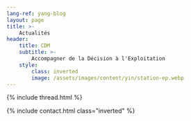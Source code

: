 ```yaml
---
lang-ref: yang-blog
layout: page
title: >-
    Actualités
header:
    title: CDM
    subtitle: >-
        Accompagner de la Décision à l'Exploitation
    style:
        class: inverted
        image: /assets/images/content/yin/station-ep.webp
---
```


{% include thread.html %}

{% include contact.html class="inverted" %}
